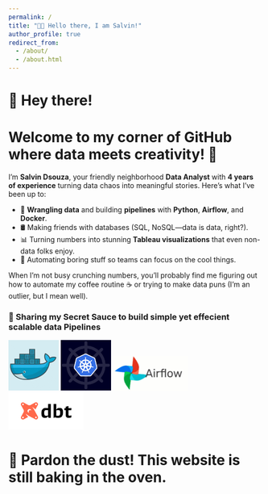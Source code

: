 ```yaml
---
permalink: /
title: "👋🏻 Hello there, I am Salvin!"
author_profile: true
redirect_from: 
  - /about/
  - /about.html
---
```


# 👋 Hey there! 
#  Welcome to my corner of GitHub where data meets creativity! 🎉  

I’m **Salvin Dsouza**, your friendly neighborhood **Data Analyst** with **4 years of experience** turning data chaos into meaningful stories. Here’s what I’ve been up to:  
- 🔄 **Wrangling data** and building **pipelines** with **Python**, **Airflow**, and **Docker**.  
- 🛢️ Making friends with databases (SQL, NoSQL—data is data, right?).  
- 📊 Turning numbers into stunning **Tableau visualizations** that even non-data folks enjoy.  
- 🤖 Automating boring stuff so teams can focus on the cool things.  

When I’m not busy crunching numbers, you’ll probably find me figuring out how to automate my coffee routine ☕ or trying to make data puns (I’m an outlier, but I mean well).  

<!-- ### 🔗 Check Out My Projects  
Dive in and explore! From scalable pipelines to dashboards that actually make sense, I’ve got something for everyone who loves data as much as I do. Let’s make data awesome together! 🎢  
🔗 Broken link? Not a chance! 🚀 This rocket’s launching soon—just looking for the "ON" switch. 🛠️✨ Hang tight! 😄    -->



### 🤫 Sharing my Secret Sauce to build simple yet effecient scalable data Pipelines 
<img src="https://github.com/salvindsouza/Portfolio/blob/master/images/docker.gif" alt="Docker Image" width="100" />          <img src="/images/kubernetes.gif" alt="Kubernetes" width="100" />          <img style="text-align: center;" src="https://github.com/salvindsouza/Portfolio/blob/master/images/airflow.gif" alt="Airflow" width="150" />         <img style="text-align: center;" src="https://github.com/salvindsouza/Portfolio/blob/master/images/dbt.png" alt="Dbt" width="150" />

# 🚧 Pardon the dust! This website is still baking in the oven.
